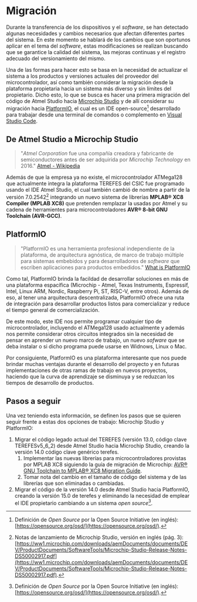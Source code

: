 # Migración

Durante la transferencia de los dispositivos y el *software*, se han detectado algunas necesidades y cambios necesarios que afectan diferentes partes del sistema. En este momento se hablará de los cambios que son oportunos aplicar en el tema del *software*, estas modificaciones se realizan buscando que se garantice la calidad del sistema, las mejoras continuas y el registro adecuado del versionamiento del mismo.

Una de las formas para hacer esto se basa en la necesidad de actualizar el sistema a los productos y versiones actuales del proveedor del microcontrolador, así como también considerar la migración desde la plataforma propietaria hacia un sistema más diverso y sin límites del propietario. Dicho esto, lo que se busca es hacer una primera migración del código de Atmel Studio hacia [Microchip Studio](https://www.microchip.com/en-us/tools-resources/develop/microchip-studio) y de allí considerar su migración hacia [PlatformIO](https://docs.platformio.org/en/latest/what-is-platformio.html), el cual es un IDE open-source[^1] desarrollado para trabajar desde una terminal de comandos o complemento en [Visual Studio Code](https://code.visualstudio.com/).

## De Atmel Studio a Microchip Studio

> "*Atmel Corporation* fue una compañía creadora y fabricante de semiconductores antes de ser adquirida por *Microchip Technology* en 2016."
> [Atmel - Wikipedia](https://en.wikipedia.org/wiki/Atmel)

Además de que la empresa ya no existe, el microcontrolador ATMega128 que actualmente integra la plataforma TEREFES del CSIC fue programado usando el IDE Atmel Studio, el cual también cambió de nombre a partir de la versión 7.0.2542[^2] integrando un nuevo sistema de librerías **MPLAB® XC8 Compiler (MPLAB XC8)** que pretenden remplazar la usadas por Atmel y su cadena de herramientes para microcontroladores **AVR® 8-bit GNU Toolchain (AVR-GCC)**.

## PlatformIO

> "PlatformIO es una herramienta profesional independiente de la plataforma, de arquitectura agnóstica, de marco de trabajo múltiple para sistemas embebidos y para desarrolladores de *software* que escriben aplicaciones para productos embedidos." [What is PlatformIO](https://docs.platformio.org/en/latest/what-is-platformio.html)

Como tal, PlatformIO brinda la facildad de desarrollar soluciones en más de una plataforma espacífica (Microchip - Atmel, Texas Instruments, Espressif, Intel, Linux ARM, Nordic, Raspberry Pi, ST, RISC-V, entre otros). Además de eso, al tener una arquitectura descentralizada, PlatformIO ofrece una ruta de integración para desarrollar productos listos para comercializar y reduce el tiempo general de comercialización.

De este modo, este IDE nos permite programar cualquier tipo de microcontrolador, incluyendo el ATMega128 usado actualmente y además nos permite considerar otros circuitos integrados sin la necesidad de pensar en aprender un nuevo marco de trabajo, un nuevo *sofware* que se deba instalar o si dicho programa puede usarse en Widnows, Linux o Mac.

Por consiguiente, PlatformIO es una plataforma interesante que nos puede brindar muchas ventajas durante el desarrollo del proyecto y en futuras implementaciones de otras ramas de trabajo en nuevos proyectos, haciendo que la curva de aprendizaje se disminuya y se reduzcan los tiempos de desarrollo de productos.

## Pasos a seguir 

Una vez teniendo esta información, se definen los pasos que se quieren seguir frente a estas dos opciones de trabajo: Microchip Studio y PlatformIO:

1. Migrar el código legado actual del TEREFES (versión 13.0, código clave TEREFESv5_6_2) desde Atmel Studio hacia Microchip Studio, creando la versión 14.0 código clave genérico terefes.
   1. Implementar las nuevas librerías para microcontroladores provistas por MPLAB XC8 siguiendo la guía de migración de Microchip: [AVR® GNU Toolchain to MPLAB® XC8 Migration Guide](https://ww1.microchip.com/downloads/aemDocuments/documents/DEV/ProductDocuments/ReferenceManuals/AVR-GNU-Toolchain-to-MPLAB-XC8-Migration-Guide-50003431.pdf).
   2. Tomar nota del cambio en el tamaño de código del sistema y de las librerías que son eliminadas o cambiadas.
2. Migrar el código de la versión 14.0 desde Atmel Studio hacia PlatformIO, creando la versión 15.0 de terefes y eliminando la necesidad de emplear el IDE propietario cambiando a un sistema *open source*[^1].


[^1]: Definición de *Open Source* por la Open Source Initiative (en inglés): [https://opensource.org/osd/](https://opensource.org/osd/).
[^2]: Notas de lanzamiento de Microchip Studio, versión en inglés (pág. 3): [https://ww1.microchip.com/downloads/aemDocuments/documents/DEV/ProductDocuments/SoftwareTools/Microchip-Studio-Release-Notes-DS50002917.pdf](https://ww1.microchip.com/downloads/aemDocuments/documents/DEV/ProductDocuments/SoftwareTools/Microchip-Studio-Release-Notes-DS50002917.pdf).

